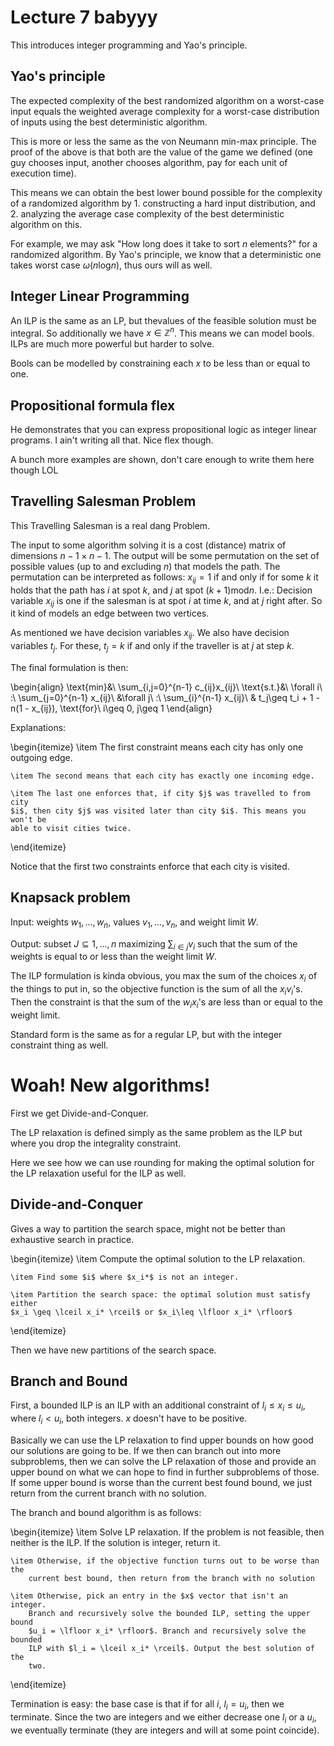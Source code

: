 # Lecture 7 babyyy

This introduces integer programming and Yao's principle.

## Yao's principle

The expected complexity of the best randomized algorithm on a worst-case input
equals the weighted average complexity for a worst-case distribution of inputs
using the best deterministic algorithm.

This is more or less the same as the von Neumann min-max principle. The proof of
the above is that both are the value of the game we defined (one guy chooses
input, another chooses algorithm, pay for each unit of execution time).

This means we can obtain the best lower bound possible for the complexity of a
randomized algorithm by 1. constructing a hard input distribution, and 2.
analyzing the average case complexity of the best deterministic algorithm on
this.

For example, we may ask "How long does it take to sort $n$ elements?" for a
randomized algorithm. By Yao's principle, we know that a deterministic one takes
worst case $\omega(n \text{log} n)$, thus ours will as well.

## Integer Linear Programming

An ILP is the same as an LP, but thevalues of the feasible solution must be
integral. So additionally we have $x \in \mathbb{Z}^n$. This means we can model
bools. ILPs are much more powerful but harder to solve.

Bools can be modelled by constraining each $x$ to be less than or equal to one.

## Propositional formula flex

He demonstrates that you can express propositional logic as integer linear
programs. I ain't writing all that. Nice flex though.

A bunch more examples are shown, don't care enough to write them here though LOL

## Travelling Salesman Problem

This Travelling Salesman is a real dang Problem.

The input to some algorithm solving it is a cost (distance) matrix of dimensions
$n-1\times n-1$. The output will be some permutation on the set of possible
values (up to and excluding $n$) that models the path. The permutation can be
interpreted as follows: $x_{ij} = 1$ if and only if for some $k$ it holds that
the path has $i$ at spot $k$, and $j$ at spot $(k+1) \text{mod} n$. I.e.:
Decision variable $x_{ij}$ is one if the salesman is at spot $i$ at time $k$,
and at $j$ right after. So it kind of models an edge between two vertices.

As mentioned we have decision variables $x_{ij}$. We also have decision
variables $t_j$. For these, $t_j = k$ if and only if the traveller is at $j$ at
step $k$.

The final formulation is then:

\begin{align}
    \text{min}&\ \sum_{i,j=0}^{n-1} c_{ij}x_{ij}\\
    \text{s.t.}&\ \forall i\ :\ \sum_{j=0}^{n-1} x_{ij}\\
    &\forall j\ :\ \sum_{i}^{n-1} x_{ij}\\
    & t_j\geq t_i + 1 - n(1 - x_{ij}), \text{for}\ i\geq 0, j\geq 1
\end{align}

Explanations:

\begin{itemize}
    \item The first constraint means each city has only one outgoing edge.

    \item The second means that each city has exactly one incoming edge.

    \item The last one enforces that, if city $j$ was travelled to from city
    $i$, then city $j$ was visited later than city $i$. This means you won't be
    able to visit cities twice.
\end{itemize}

Notice that the first two constraints enforce that each city is visited.

## Knapsack problem

Input: weights $w_1, ..., w_n$, values $v_1, ..., v_n$, and weight limit $W$.

Output: subset $J \subseteq {1, ..., n}$ maximizing $\sum_{i\in j} v_i$ such
that the sum of the weights is equal to or less than the weight limit $W$.

The ILP formulation is kinda obvious, you max the sum of the choices $x_i$ of
the things to put in, so the objective function is the sum of all the
$x_iv_i$'s. Then the constraint is that the sum of the $w_ix_i$'s are less than
or equal to the weight limit.

Standard form is the same as for a regular LP, but with the integer constraint
thing as well.

# Woah! New algorithms!

First we get Divide-and-Conquer.

The LP relaxation is defined simply as the same problem as the ILP but where you
drop the integrality constraint.

Here we see how we can use rounding for making the optimal solution for the LP
relaxation useful for the ILP as well.

## Divide-and-Conquer

Gives a way to partition the search space, might not be better than exhaustive
search in practice.

\begin{itemize}
    \item Compute the optimal solution to the LP relaxation.

    \item Find some $i$ where $x_i*$ is not an integer.

    \item Partition the search space: the optimal solution must satisfy either
    $x_i \geq \lceil x_i* \rceil$ or $x_i\leq \lfloor x_i* \rfloor$
\end{itemize}

Then we have new partitions of the search space.

## Branch and Bound

First, a bounded ILP is an ILP with an additional constraint of $l_i \leq x_i
\leq u_i$, where $l_i < u_i$, both integers. $x$ doesn't have to be positive.

Basically we can use the LP relaxation to find upper bounds on how good our
solutions are going to be. If we then can branch out into more subproblems, then
we can solve the LP relaxation of those and provide an upper bound on what we
can hope to find in further subproblems of those. If some upper bound is worse
than the current best found bound, we just return from the current branch with
no solution.

The branch and bound algorithm is as follows:

\begin{itemize}
    \item Solve LP relaxation. If the problem is not feasible, then neither is
        the ILP. If the solution is integer, return it.

    \item Otherwise, if the objective function turns out to be worse than the
        current best bound, then return from the branch with no solution

    \item Otherwise, pick an entry in the $x$ vector that isn't an integer.
        Branch and recursively solve the bounded ILP, setting the upper bound
        $u_i = \lfloor x_i* \rfloor$. Branch and recursively solve the bounded
        ILP with $l_i = \lceil x_i* \rceil$. Output the best solution of the
        two.

\end{itemize}

Termination is easy: the base case is that if for all $i$, $l_i = u_i$, then we
terminate. Since the two are integers and we either decrease one $l_i$ or a
$u_i$, we eventually terminate (they are integers and will at some point
coincide).



